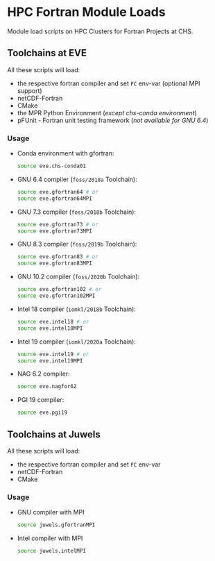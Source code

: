 # HPC Fortran Module Loads

Module load scripts on HPC Clusters for Fortran Projects at CHS.

## Toolchains at EVE

All these scripts will load:

- the respective fortran compiler and set `FC` env-var (optional MPI support)
- netCDF-Fortran
- CMake
- the MPR Python Environment (_except chs-conda environment_)
- pFUnit - Fortran unit testing framework (_not available for GNU 6.4_)

### Usage
- Conda environment with gfortran:
  ```bash
  source eve.chs-conda01
  ```
- GNU 6.4 compiler (`foss/2018a` Toolchain):
  ```bash
  source eve.gfortran64 # or
  source eve.gfortran64MPI
  ```
- GNU 7.3 compiler (`foss/2018b` Toolchain):
  ```bash
  source eve.gfortran73 # or
  source eve.gfortran73MPI
  ```
- GNU 8.3 compiler (`foss/2019b` Toolchain):
  ```bash
  source eve.gfortran83 # or
  source eve.gfortran83MPI
  ```
- GNU 10.2 compiler (`foss/2020b` Toolchain):
  ```bash
  source eve.gfortran102 # or
  source eve.gfortran102MPI
  ```
- Intel 18 compiler (`iomkl/2018b` Toolchain):
  ```bash
  source eve.intel18 # or
  source eve.intel18MPI
  ```
- Intel 19 compiler (`iomkl/2020a` Toolchain):
  ```bash
  source eve.intel19 # or
  source eve.intel19MPI
  ```
- NAG 6.2 compiler:
  ```bash
  source eve.nagfor62
  ```
- PGI 19 compiler:
  ```bash
  source eve.pgi19
  ```

## Toolchains at Juwels

All these scripts will load:

- the respective fortran compiler and set `FC` env-var
- netCDF-Fortran
- CMake

### Usage

- GNU compiler with MPI
  ```bash
  source juwels.gfortranMPI
  ```
- Intel compiler with MPI
  ```bash
  source juwels.intelMPI
  ```


